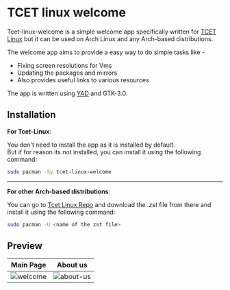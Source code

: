 # TCET linux welcome

Tcet-linux-welcome is a simple welcome app specifically written for [TCET Linux](https://github.com/tcet-opensource/tcet-linux) but it can be used on Arch Linux and any Arch-based distributions.

The welcome app aims to provide a easy way to do simple tasks like - 

- Fixing screen resolutions for Vms 
- Updating the packages and mirrors
- Also provides useful links to various resources

The app is written using [YAD](https://github.com/v1cont/yad) and GTK-3.0.

## Installation

**For Tcet-Linux**:

You don't need to install the app as it is installed by default. <br>
But if for reason its not installed, you can install it using the following command:

```sh
sudo pacman -Sy tcet-linux-welcome
```
---

**For other Arch-based distributions**:

You can go to [Tcet Linux Repo](https://github.com/tcet-opensource/tcet-linux-repo) and download the *.zst* file from there and install it using the following command:

```sh
sudo pacman -U <name of the zst file>
```

## Preview

|Main Page             |  About us        |
|:-------------------------:|:-------------------------:|
| ![welcome](https://github.com/tcet-opensource/tcet-linux-welcome/assets/53911515/11aabf1b-a8f2-46b4-b18e-3ba81a4f60e9) |  ![about-us](https://github.com/tcet-opensource/tcet-linux-welcome/assets/53911515/1ea631dd-b7fa-4b22-99ff-fb10f6f1e7fb)|

